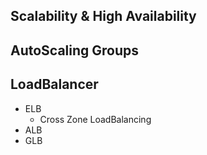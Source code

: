 ## Scalability & High Availability

## AutoScaling Groups

## LoadBalancer 
- ELB
   - Cross Zone LoadBalancing
- ALB
- GLB
